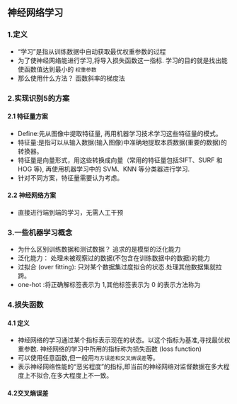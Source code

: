 ## 神经网络学习
### 1.定义
+ “学习”是指从训练数据中自动获取最优权重参数的过程
+ 为了使神经网络能进行学习,将导入损失函数这一指标. 学习的目的就是找出能使函数值达到最小的 `权重参数`
+ 那么使用什么方法？ 函数斜率的梯度法 
### 2.实现识别5的方案
#### 2.1 特征量方案
+ Define:先从图像中提取特征量, 再用机器学习技术学习这些特征量的模式。
+ 特征量:是指可以从输入数据(输入图像)中准确地提取本质数据(重要的数据)的转换器。
+ 特征量是向量形式，用这些转换成向量（常用的特征量包括SIFT、SURF 和 HOG 等),
再使用机器学习中的 SVM、KNN 等分类器进行学习.
+ 针对不同方案，特征量需要认为考虑。
#### 2.2 神经网络方案
+ 直接进行端到端的学习，无需人工干预
### 3.一些机器学习概念
+ 为什么区别训练数据和测试数据？ 追求的是模型的泛化能力
+ 泛化能力： 处理未被观察过的数据(不包含在训练数据中的数据)的能力
+ 过拟合 (over fitting): 只对某个数据集过度拟合的状态.处理其他数据集就拉跨。
+ one-hot :将正确解标签表示为 1,其他标签表示为 0 的表示方法称为 
### 4.损失函数
#### 4.1 定义
+ 神经网络的学习通过某个指标表示现在的状态。以这个指标为基准,寻找最优权重参数.
神经网络的学习中所用的指标称为损失函数 (loss function)
+ 可以使用任意函数,但一般用`均方误差和交叉熵误差`等。
+ 表示神经网络性能的“恶劣程度”的指标,即当前的神经网络对监督数据在多大程度上不拟合,在多大程度上不一致。
#### 4.2交叉熵误差
